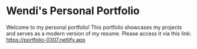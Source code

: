 # Wendi's Personal Portfolio

Welcome to my personal portfolio! This portfolio showcases my projects and serves as a modern version of my resume.
Please access it via this link: https://portfolio-0307.netlify.app
